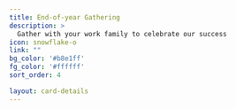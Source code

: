 ```yaml
---
title: End-of-year Gathering
description: >
  Gather with your work family to celebrate our success
icon: snowflake-o
link: ""
bg_color: '#b8e1ff'
fg_color: '#ffffff'
sort_order: 4

layout: card-details
---
```

